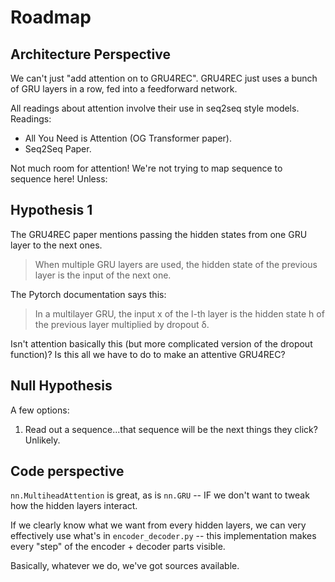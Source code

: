 # Roadmap

## Architecture Perspective

We can't just "add attention on to GRU4REC". GRU4REC just uses a bunch of
GRU layers in a row, fed into a feedforward network.

All readings about attention involve their use in seq2seq style models.
Readings:

- All You Need is Attention (OG Transformer paper).
- Seq2Seq Paper.

Not much room for attention! We're not trying to map sequence to sequence here!
Unless:

## Hypothesis 1

The GRU4REC paper mentions passing the hidden states from one GRU layer to the
next ones.

> When multiple GRU layers are used, the hidden state of the previous layer is
> the input of the next one.

The Pytorch documentation says this:

> In a multilayer GRU, the input x of the l-th layer is the hidden state
> h of the previous layer multiplied by dropout δ.

Isn't attention basically this (but more complicated version of the dropout
function)? Is this all we have to do to make an attentive GRU4REC?

## Null Hypothesis

A few options:

1. Read out a sequence...that sequence will be the next things they click?
   Unlikely.


## Code perspective

`nn.MultiheadAttention` is great, as is `nn.GRU` -- IF we don't want to tweak
how the hidden layers interact.

If we clearly know what we want from every hidden layers, we can very
effectively use what's in `encoder_decoder.py` -- this implementation makes
every "step" of the encoder + decoder parts visible.

Basically, whatever we do, we've got sources available.
